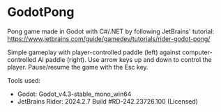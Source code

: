 # GodotPong

Pong game made in Godot with C#/.NET by following JetBrains' tutorial: https://www.jetbrains.com/guide/gamedev/tutorials/rider-godot-pong/

Simple gameplay with player-controlled paddle (left) against computer-controlled AI paddle (right). Use arrow keys up and down to control the player. Pause/resume the game with the Esc key.

Tools used:
- Godot: Godot_v4.3-stable_mono_win64
- JetBrains Rider: 2024.2.7 Build #RD-242.23726.100 (Licensed)
